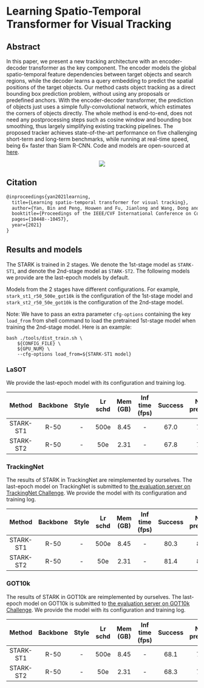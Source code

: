 # Learning Spatio-Temporal Transformer for Visual Tracking

## Abstract

<!-- [ABSTRACT] -->

In this paper, we present a new tracking architecture with an encoder-decoder transformer as the key component. The encoder models the global spatio-temporal feature dependencies between target objects and search regions, while the decoder learns a query embedding to predict the spatial positions of the target objects. Our method casts object tracking as a direct bounding box prediction problem, without using any proposals or predefined anchors. With the encoder-decoder transformer, the prediction of objects just uses a simple fully-convolutional network, which estimates the corners of objects directly. The whole method is end-to-end, does not need any postprocessing steps such as cosine window and bounding box smoothing, thus largely simplifying existing tracking pipelines. The proposed tracker achieves state-of-the-art performance on five challenging short-term and long-term benchmarks, while running at real-time speed, being 6× faster than Siam R-CNN. Code and models are open-sourced at [here](https://github.com/researchmm/Stark).

<!-- [IMAGE] -->

<div align="center">
  <img src="https://user-images.githubusercontent.com/34888372/155925284-38187ef3-30f2-434f-bed8-133c0061f3e3.png"/>
</div>

## Citation

<!-- [ALGORITHM] -->

```latex
@inproceedings{yan2021learning,
  title={Learning spatio-temporal transformer for visual tracking},
  author={Yan, Bin and Peng, Houwen and Fu, Jianlong and Wang, Dong and Lu, Huchuan},
  booktitle={Proceedings of the IEEE/CVF International Conference on Computer Vision},
  pages={10448--10457},
  year={2021}
}
```

## Results and models

The STARK is trained in 2 stages. We denote the 1st-stage model as `STARK-ST1`, and denote the 2nd-stage model as `STARK-ST2`. The following models we provide are the last-epoch models by default.

Models from the 2 stages have different configurations. For example, `stark_st1_r50_500e_got10k` is the configuration of the 1st-stage model and `stark_st2_r50_50e_got10k` is the configuration of the 2nd-stage model.

Note: We have to pass an extra parameter `cfg-options` containing the key `load_from` from shell command to load the pretrained 1st-stage model when training the 2nd-stage model. Here is an example:

```
bash ./tools/dist_train.sh \
    ${CONFIG_FILE} \
    ${GPU_NUM} \
    --cfg-options load_from=${STARK-ST1 model}
```

### LaSOT

We provide the last-epoch model with its configuration and training log.

|  Method   | Backbone | Style | Lr schd | Mem (GB) | Inf time (fps) | Success | Norm precision | Precision |                Config                 |                                                                                                                                       Download                                                                                                                                       |
| :-------: | :------: | :---: | :-----: | :------: | :------------: | :-----: | :------------: | :-------: | :-----------------------------------: | :----------------------------------------------------------------------------------------------------------------------------------------------------------------------------------------------------------------------------------------------------------------------------------: |
| STARK-ST1 |   R-50   |   -   |  500e   |   8.45   |       -        |  67.0   |      77.3      |   71.7    | [config](stark_st1_r50_500e_lasot.py) | [model](https://download.openmmlab.com/mmtracking/sot/stark/stark_st1_r50_500e_lasot/stark_st1_r50_500e_lasot_20220414_185654-9c19e39e.pth) \| [log](https://download.openmmlab.com/mmtracking/sot/stark/stark_st1_r50_500e_lasot/stark_st1_r50_500e_lasot_20220414_185654.log.json) |
| STARK-ST2 |   R-50   |   -   |   50e   |   2.31   |       -        |  67.8   |      78.5      |   73.0    | [config](stark_st2_r50_50e_lasot.py)  |   [model](https://download.openmmlab.com/mmtracking/sot/stark/stark_st2_r50_50e_lasot/stark_st2_r50_50e_lasot_20220416_170201-b1484149.pth) \| [log](https://download.openmmlab.com/mmtracking/sot/stark/stark_st2_r50_50e_lasot/stark_st2_r50_50e_lasot_20220416_170201.log.json)   |

### TrackingNet

The results of STARK in TrackingNet are reimplemented by ourselves. The last-epoch model on TrackingNet is submitted to [the evaluation server on TrackingNet Challenge](http://eval.tracking-net.org/web/challenges/challenge-page/39/submission). We provide the model with its configuration and training log.

|  Method   | Backbone | Style | Lr schd | Mem (GB) | Inf time (fps) | Success | Norm precision | Precision |                Config                 |                                                                                                                                       Download                                                                                                                                       |
| :-------: | :------: | :---: | :-----: | :------: | :------------: | :-----: | :------------: | :-------: | :-----------------------------------: | :----------------------------------------------------------------------------------------------------------------------------------------------------------------------------------------------------------------------------------------------------------------------------------: |
| STARK-ST1 |   R-50   |   -   |  500e   |   8.45   |       -        |  80.3   |      85.0      |   77.7    | [config](stark_st1_r50_500e_lasot.py) | [model](https://download.openmmlab.com/mmtracking/sot/stark/stark_st1_r50_500e_lasot/stark_st1_r50_500e_lasot_20220414_185654-9c19e39e.pth) \| [log](https://download.openmmlab.com/mmtracking/sot/stark/stark_st1_r50_500e_lasot/stark_st1_r50_500e_lasot_20220414_185654.log.json) |
| STARK-ST2 |   R-50   |   -   |   50e   |   2.31   |       -        |  81.4   |      86.2      |   79.0    | [config](stark_st2_r50_50e_lasot.py)  |   [model](https://download.openmmlab.com/mmtracking/sot/stark/stark_st2_r50_50e_lasot/stark_st2_r50_50e_lasot_20220416_170201-b1484149.pth) \| [log](https://download.openmmlab.com/mmtracking/sot/stark/stark_st2_r50_50e_lasot/stark_st2_r50_50e_lasot_20220416_170201.log.json)   |

### GOT10k

The results of STARK in GOT10k are reimplemented by ourselves. The last-epoch model on GOT10k is submitted to [the evaluation server on GOT10k Challenge](http://got-10k.aitestunion.com/). We provide the model with its configuration and training log.

|  Method   | Backbone | Style | Lr schd | Mem (GB) | Inf time (fps) | Success | Norm precision | Precision |                Config                 |                                                                                                                                         Download                                                                                                                                         |
| :-------: | :------: | :---: | :-----: | :------: | :------------: | :-----: | :------------: | :-------: | :-----------------------------------: | :--------------------------------------------------------------------------------------------------------------------------------------------------------------------------------------------------------------------------------------------------------------------------------------: |
| STARK-ST1 |   R-50   |   -   |  500e   |   8.45   |       -        |  68.1   |      77.4      |   62.4    | [config](stark_st1_r50_500e_lasot.py) | [model](https://download.openmmlab.com/mmtracking/sot/stark/stark_st1_r50_500e_got10k/stark_st1_r50_500e_got10k_20220223_125400-40ead158.pth) \| [log](https://download.openmmlab.com/mmtracking/sot/stark/stark_st1_r50_500e_got10k/stark_st1_r50_500e_got10k_20220223_125400.log.json) |
| STARK-ST2 |   R-50   |   -   |   50e   |   2.31   |       -        |  68.3   |      77.6      |   62.7    | [config](stark_st2_r50_50e_lasot.py)  |   [model](https://download.openmmlab.com/mmtracking/sot/stark/stark_st2_r50_50e_got10k/stark_st2_r50_50e_got10k_20220226_124213-ee39bbff.pth) \| [log](https://download.openmmlab.com/mmtracking/sot/stark/stark_st2_r50_50e_got10k/stark_st2_r50_50e_got10k_20220226_124213.log.json)   |
